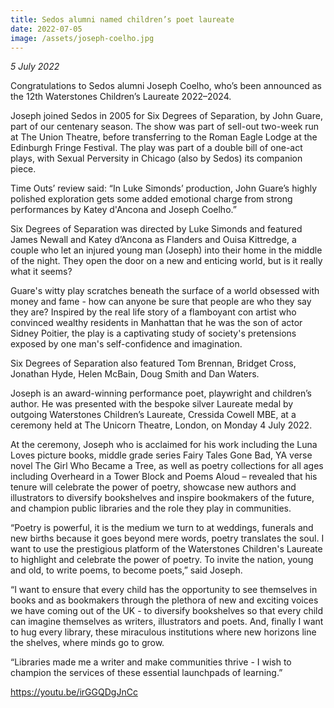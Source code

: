 ```yaml
---
title: Sedos alumni named children’s poet laureate
date: 2022-07-05
image: /assets/joseph-coelho.jpg
---
```



*5 July 2022*

Congratulations to Sedos alumni Joseph Coelho, who’s been announced as the 12th Waterstones Children’s Laureate 2022–2024. 

Joseph joined Sedos in 2005 for Six Degrees of Separation, by John Guare, part of our centenary season. The show was part of sell-out two-week run at The Union Theatre,  before transferring to the Roman Eagle Lodge at the Edinburgh Fringe Festival. The play was part of a double bill of one-act plays, with Sexual Perversity in Chicago (also by Sedos) its companion piece. 

Time Outs’ review said: “In Luke Simonds’ production, John Guare’s highly polished exploration gets some added emotional charge from strong performances by Katey d'Ancona and Joseph Coelho.”

Six Degrees of Separation was directed by Luke Simonds and featured James Newall and Katey d’Ancona as Flanders and Ouisa Kittredge, a couple who let an injured young man (Joseph)  into their home in the middle of the night. They open the door on a new and enticing world, but is it really what it seems? 

Guare's witty play scratches beneath the surface of a world obsessed with money and fame - how can anyone be sure that people are who they say they are? Inspired by the real life story of a flamboyant con artist who convinced wealthy residents in Manhattan that he was the son of actor Sidney Poitier, the play is a captivating study of society's pretensions exposed by one man's self-confidence and imagination.

Six Degrees of Separation also featured Tom Brennan, Bridget Cross, Jonathan Hyde, Helen McBain, Doug Smith and Dan Waters.

Joseph is an award-winning performance poet, playwright and children’s author. He was presented with the bespoke silver Laureate medal by outgoing Waterstones Children’s Laureate, Cressida Cowell MBE, at a ceremony held at The Unicorn Theatre, London, on Monday 4 July 2022.

At the ceremony, Joseph  who is acclaimed for his work including the Luna Loves picture books, middle grade series Fairy Tales Gone Bad, YA verse novel The Girl Who Became a Tree, as well as poetry collections for all ages including Overheard in a Tower Block and Poems Aloud – revealed that his tenure will celebrate the power of poetry, showcase new authors and illustrators to diversify bookshelves and inspire bookmakers of the future, and champion public libraries and the role they play in communities. 

“Poetry is powerful, it is the medium we turn to at weddings, funerals and new births because it goes beyond mere words, poetry translates the soul. I want to use the prestigious platform of the Waterstones Children's Laureate to highlight and celebrate the power of poetry. To invite the nation, young and old, to write poems, to become poets,” said Joseph.

“I want to ensure that every child has the opportunity to see themselves in books and as bookmakers through the plethora of new and exciting voices we have coming out of the UK - to diversify bookshelves so that every child can imagine themselves as writers, illustrators and poets. And, finally I want to hug every library, these miraculous institutions where new horizons line the shelves, where minds go to grow.

“Libraries made me a writer and make communities thrive - I wish to champion the services of these essential launchpads of learning.”

https://youtu.be/irGGQDgJnCc